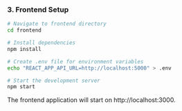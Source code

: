 ### 3. Frontend Setup

```bash
# Navigate to frontend directory
cd frontend

# Install dependencies
npm install

# Create .env file for environment variables
echo "REACT_APP_API_URL=http://localhost:5000" > .env

# Start the development server
npm start
```

The frontend application will start on http://localhost:3000.
